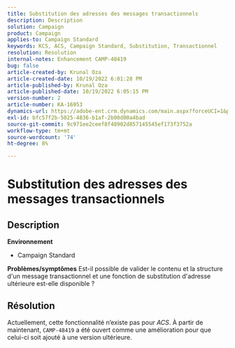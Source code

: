 ```yaml
---
title: Substitution des adresses des messages transactionnels
description: Description
solution: Campaign
product: Campaign
applies-to: Campaign Standard
keywords: KCS, ACS, Campaign Standard, Substitution, Transactionnel
resolution: Resolution
internal-notes: Enhancement CAMP-48419
bug: false
article-created-by: Krunal Oza
article-created-date: 10/19/2022 6:01:28 PM
article-published-by: Krunal Oza
article-published-date: 10/19/2022 6:05:15 PM
version-number: 2
article-number: KA-16953
dynamics-url: https://adobe-ent.crm.dynamics.com/main.aspx?forceUCI=1&pagetype=entityrecord&etn=knowledgearticle&id=b72c890b-d84f-ed11-bba2-00224808679b
exl-id: bfc57f2b-5025-4836-b1af-2b00d00a4bad
source-git-commit: 9c971ee2ceef8f48902d857145545ef173f3752a
workflow-type: tm+mt
source-wordcount: '74'
ht-degree: 8%

---
```


# Substitution des adresses des messages transactionnels

## Description

<b>Environnement</b>
- Campaign Standard



<b>Problèmes/symptômes</b>
Est-il possible de valider le contenu et la structure d&#39;un message transactionnel et une fonction de substitution d&#39;adresse ultérieure est-elle disponible ?


## Résolution


Actuellement, cette fonctionnalité n’existe pas pour *ACS*. À partir de maintenant, `CAMP-48419` a été ouvert comme une amélioration pour que celui-ci soit ajouté à une version ultérieure.
